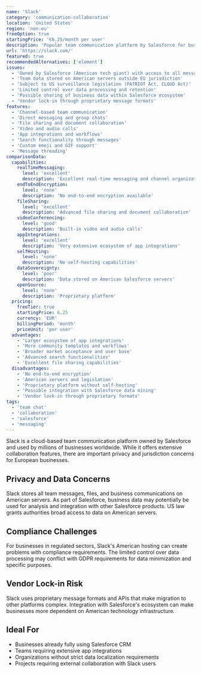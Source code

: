 ```yaml
---
name: 'Slack'
category: 'communication-collaboration'
location: 'United States'
region: 'non-eu'
freeOption: true
startingPrice: '€6.25/month per user'
description: 'Popular team communication platform by Salesforce for business messaging and collaboration.'
url: 'https://slack.com/'
featured: true
recommendedAlternatives: ['element']
issues:
  - 'Owned by Salesforce (American tech giant) with access to all messages'
  - 'Team data stored on American servers outside EU jurisdiction'
  - 'Subject to US surveillance legislation (PATRIOT Act, CLOUD Act)'
  - 'Limited control over data processing and retention'
  - 'Possible sharing of business data within Salesforce ecosystem'
  - 'Vendor lock-in through proprietary message formats'
features:
  - 'Channel-based team communication'
  - 'Direct messaging and group chats'
  - 'File sharing and document collaboration'
  - 'Video and audio calls'
  - 'App integrations and workflows'
  - 'Search functionality through messages'
  - 'Custom emoji and GIF support'
  - 'Message threading'
comparisonData:
  capabilities:
    realTimeMessaging:
      level: 'excellent'
      description: 'Excellent real-time messaging and channel organization'
    endToEndEncryption:
      level: 'none'
      description: 'No end-to-end encryption available'
    fileSharing:
      level: 'excellent'
      description: 'Advanced file sharing and document collaboration'
    videoConferencing:
      level: 'good'
      description: 'Built-in video and audio calls'
    appIntegrations:
      level: 'excellent'
      description: 'Very extensive ecosystem of app integrations'
    selfHosting:
      level: 'none'
      description: 'No self-hosting capabilities'
    dataSovereignty:
      level: 'poor'
      description: 'Data stored on American Salesforce servers'
    openSource:
      level: 'none'
      description: 'Proprietary platform'
  pricing:
    freeTier: true
    startingPrice: 6.25
    currency: 'EUR'
    billingPeriod: 'month'
    priceUnit: 'per user'
  advantages:
    - 'Larger ecosystem of app integrations'
    - 'More community templates and workflows'
    - 'Broader market acceptance and user base'
    - 'Advanced search functionalities'
    - 'Excellent file sharing capabilities'
  disadvantages:
    - 'No end-to-end encryption'
    - 'American servers and legislation'
    - 'Proprietary platform without self-hosting'
    - 'Possible integration with Salesforce data mining'
    - 'Vendor lock-in through proprietary formats'
tags:
  - 'team chat'
  - 'collaboration'
  - 'salesforce'
  - 'messaging'
---
```


Slack is a cloud-based team communication platform owned by Salesforce and used by millions of businesses worldwide. While it offers extensive collaboration features, there are important privacy and jurisdiction concerns for European businesses.

## Privacy and Data Concerns

Slack stores all team messages, files, and business communications on American servers. As part of Salesforce, business data may potentially be used for analysis and integration with other Salesforce products. US law grants authorities broad access to data on American servers.

## Compliance Challenges

For businesses in regulated sectors, Slack's American hosting can create problems with compliance requirements. The limited control over data processing may conflict with GDPR requirements for data minimization and specific purposes.

## Vendor Lock-in Risk

Slack uses proprietary message formats and APIs that make migration to other platforms complex. Integration with Salesforce's ecosystem can make businesses more dependent on American technology infrastructure.

## Ideal For

- Businesses already fully using Salesforce CRM
- Teams requiring extensive app integrations
- Organizations without strict data localization requirements
- Projects requiring external collaboration with Slack users